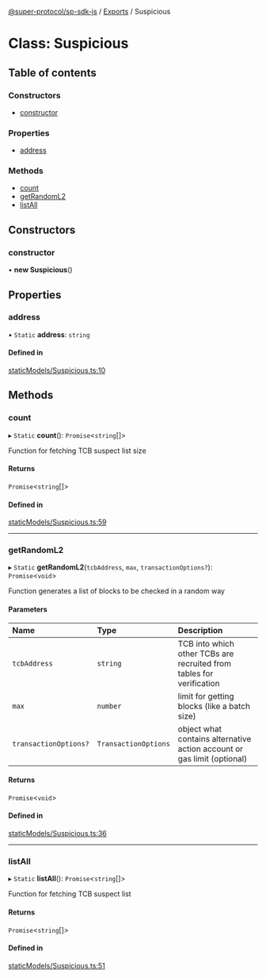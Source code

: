 [@super-protocol/sp-sdk-js](../README.md) / [Exports](../modules.md) / Suspicious

# Class: Suspicious

## Table of contents

### Constructors

- [constructor](Suspicious.md#constructor)

### Properties

- [address](Suspicious.md#address)

### Methods

- [count](Suspicious.md#count)
- [getRandomL2](Suspicious.md#getrandoml2)
- [listAll](Suspicious.md#listall)

## Constructors

### constructor

• **new Suspicious**()

## Properties

### address

▪ `Static` **address**: `string`

#### Defined in

[staticModels/Suspicious.ts:10](https://github.com/Super-Protocol/sp-sdk-js/blob/0eeb728/src/staticModels/Suspicious.ts#L10)

## Methods

### count

▸ `Static` **count**(): `Promise`<`string`[]\>

Function for fetching TCB suspect list size

#### Returns

`Promise`<`string`[]\>

#### Defined in

[staticModels/Suspicious.ts:59](https://github.com/Super-Protocol/sp-sdk-js/blob/0eeb728/src/staticModels/Suspicious.ts#L59)

___

### getRandomL2

▸ `Static` **getRandomL2**(`tcbAddress`, `max`, `transactionOptions?`): `Promise`<`void`\>

Function generates a list of blocks to be checked in a random way

#### Parameters

| Name | Type | Description |
| :------ | :------ | :------ |
| `tcbAddress` | `string` | TCB into which other TCBs are recruited from tables for verification |
| `max` | `number` | limit for getting blocks (like a batch size) |
| `transactionOptions?` | `TransactionOptions` | object what contains alternative action account or gas limit (optional) |

#### Returns

`Promise`<`void`\>

#### Defined in

[staticModels/Suspicious.ts:36](https://github.com/Super-Protocol/sp-sdk-js/blob/0eeb728/src/staticModels/Suspicious.ts#L36)

___

### listAll

▸ `Static` **listAll**(): `Promise`<`string`[]\>

Function for fetching TCB suspect list

#### Returns

`Promise`<`string`[]\>

#### Defined in

[staticModels/Suspicious.ts:51](https://github.com/Super-Protocol/sp-sdk-js/blob/0eeb728/src/staticModels/Suspicious.ts#L51)
